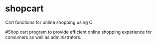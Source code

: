 # shopcart
Cart functions for online shopping using C.

#Shop cart program to provide efficient online shopping experience for consumers as well as administrators.
